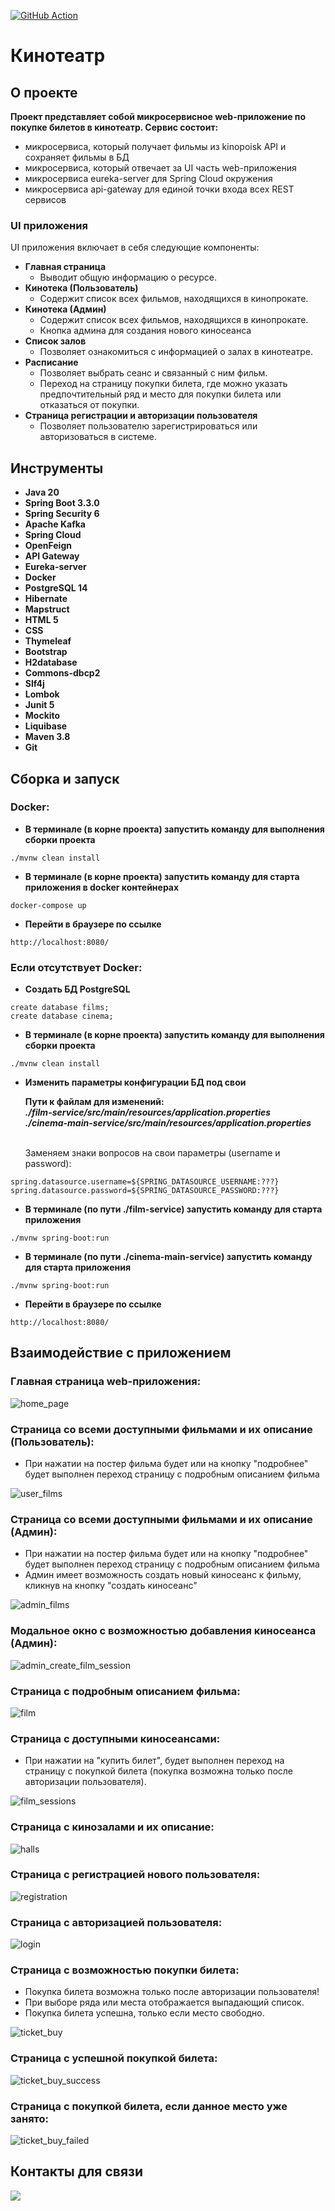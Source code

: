 [![GitHub Action](https://github.com/ArtemChernikov/cinema/actions/workflows/maven.yml/badge.svg)](https://github.com/ArtemChernikov/cinema/actions/workflows/maven.yml)
# Кинотеатр

## О проекте

**Проект представляет собой микросервисное web-приложение по покупке билетов в кинотеатр. Сервис состоит:**

* микросервиса, который получает фильмы из kinopoisk API и сохраняет фильмы в БД
* микросервиса, который отвечает за UI часть web-приложения
* микросервиса eureka-server для Spring Cloud окружения
* микросервиса api-gateway для единой точки входа всех REST сервисов

### UI приложения

UI приложения включает в себя следующие компоненты:

- **Главная страница**
  - Выводит общую информацию о ресурсе.
- **Кинотека (Пользователь)**
  - Содержит список всех фильмов, находящихся в кинопрокате.
- **Кинотека (Админ)**
  - Содержит список всех фильмов, находящихся в кинопрокате.
  - Кнопка админа для создания нового киносеанса
- **Список залов**
  - Позволяет ознакомиться с информацией о залах в кинотеатре.
- **Расписание**
  - Позволяет выбрать сеанс и связанный с ним фильм.
  - Переход на страницу покупки билета, где можно указать предпочтительный ряд и место для покупки билета или отказаться от покупки.
- **Страница регистрации и авторизации пользователя**
  - Позволяет пользователю зарегистрироваться или авторизоваться в системе.

## Инструменты

- **Java 20**
- **Spring Boot 3.3.0**
- **Spring Security 6**
- **Apache Kafka**
- **Spring Cloud**
- **OpenFeign**
- **API Gateway**
- **Eureka-server**
- **Docker**
- **PostgreSQL 14**
- **Hibernate**
- **Mapstruct**
- **HTML 5**
- **CSS**
- **Thymeleaf**
- **Bootstrap**
- **H2database**
- **Commons-dbcp2**
- **Slf4j**
- **Lombok**
- **Junit 5**
- **Mockito**
- **Liquibase**
- **Maven 3.8**
- **Git**

## Сборка и запуск<br>

### Docker:

- **В терминале (в корне проекта) запустить команду для выполнения сборки проекта**

``` shell 
./mvnw clean install
```

- **В терминале (в корне проекта) запустить команду для старта приложения в docker контейнерах**

``` shell 
docker-compose up
```

- **Перейти в браузере по ссылке**

``` shell 
http://localhost:8080/
```

### Если отсутствует Docker:

- **Создать БД PostgreSQL**

``` shell 
create database films;
create database cinema;
```

- **В терминале (в корне проекта) запустить команду для выполнения сборки проекта**

``` shell 
./mvnw clean install
```

- **Изменить параметры конфигурации БД под свои**

    **Пути к файлам для изменений:**  
    ***./film-service/src/main/resources/application.properties***  
    ***./cinema-main-service/src/main/resources/application.properties***<br></br>

    Заменяем знаки вопросов на свои параметры (username и password):
``` shell 
spring.datasource.username=${SPRING_DATASOURCE_USERNAME:???}
spring.datasource.password=${SPRING_DATASOURCE_PASSWORD:???}
```

- **В терминале (по пути ./film-service) запустить команду для старта приложения**

``` shell 
./mvnw spring-boot:run
```

- **В терминале (по пути ./cinema-main-service) запустить команду для старта приложения**

``` shell 
./mvnw spring-boot:run
```

- **Перейти в браузере по ссылке**

``` shell 
http://localhost:8080/
```

## Взаимодействие с приложением<br>

### Главная страница web-приложения:

![home_page](cinema-main-service/src/main/resources/static/application_pictures/home_page.png)

### Страница со всеми доступными фильмами и их описание (Пользователь):

- При нажатии на постер фильма будет или на кнопку "подробнее" будет выполнен переход страницу с подробным описанием фильма

![user_films](cinema-main-service/src/main/resources/static/application_pictures/user_films.png)

### Страница со всеми доступными фильмами и их описание (Админ):

- При нажатии на постер фильма будет или на кнопку "подробнее" будет выполнен переход страницу с подробным описанием фильма
- Админ имеет возможность создать новый киносеанс к фильму, кликнув на кнопку "создать киносеанс"

![admin_films](cinema-main-service/src/main/resources/static/application_pictures/admin_films.png)

### Модальное окно с возможностью добавления киносеанса (Админ):

![admin_create_film_session](cinema-main-service/src/main/resources/static/application_pictures/admin_create_film_session.png)


### Страница с подробным описанием фильма:

![film](cinema-main-service/src/main/resources/static/application_pictures/film.png)

### Страница с доступными киносеансами:

- При нажатии на "купить билет", будет выполнен переход на страницу с покупкой билета (покупка возможна только после
  авторизации пользователя).

![film_sessions](cinema-main-service/src/main/resources/static/application_pictures/film_sessions.png)

### Страница с кинозалами и их описание:

![halls](cinema-main-service/src/main/resources/static/application_pictures/halls.png)

### Страница с регистрацией нового пользователя:

![registration](cinema-main-service/src/main/resources/static/application_pictures/registration.png)

### Страница с авторизацией пользователя:

![login](cinema-main-service/src/main/resources/static/application_pictures/login.png)

### Страница с возможностью покупки билета:

- Покупка билета возможна только после авторизации пользователя!
- При выборе ряда или места отображается выпадающий список.
- Покупка билета успешна, только если место свободно. <br/>

![ticket_buy](cinema-main-service/src/main/resources/static/application_pictures/ticket_buy.png)

### Страница с успешной покупкой билета:

![ticket_buy_success](cinema-main-service/src/main/resources/static/application_pictures/ticket_buy_success.png)

### Страница с покупкой билета, если данное место уже занято:

![ticket_buy_failed](cinema-main-service/src/main/resources/static/application_pictures/ticket_buy_failed.png)

## Контакты для связи<br>

<a href="https://t.me/OvercomingJunk" target="blank"><img src="https://img.icons8.com/clouds/50/000000/telegram-app.png"/></a>

